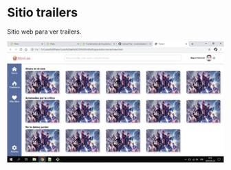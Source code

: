 # Sitio trailers
Sitio web para ver trailers.

<img src="/CapturaSitioTrailer.png" alt="print app"/>
